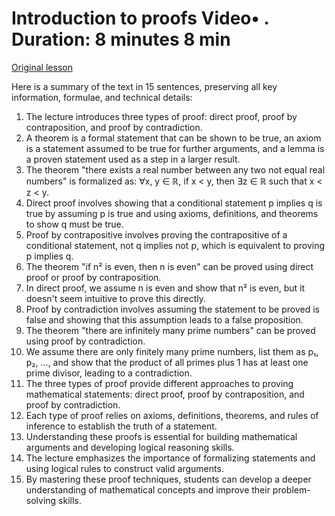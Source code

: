 # Introduction to proofs Video• . Duration: 8 minutes 8 min

[Original lesson](https://www.coursera.org/learn/uol-discrete-mathematics/lecture/eNrRe/introduction-to-proofs)

Here is a summary of the text in 15 sentences, preserving all key information, formulae, and technical details:

1. The lecture introduces three types of proof: direct proof, proof by contraposition, and proof by contradiction.
2. A theorem is a formal statement that can be shown to be true, an axiom is a statement assumed to be true for further arguments, and a lemma is a proven statement used as a step in a larger result.
3. The theorem "there exists a real number between any two not equal real numbers" is formalized as: ∀x, y ∈ ℝ, if x < y, then ∃z ∈ ℝ such that x < z < y.
4. Direct proof involves showing that a conditional statement p implies q is true by assuming p is true and using axioms, definitions, and theorems to show q must be true.
5. Proof by contrapositive involves proving the contrapositive of a conditional statement, not q implies not p, which is equivalent to proving p implies q.
6. The theorem "if n² is even, then n is even" can be proved using direct proof or proof by contraposition.
7. In direct proof, we assume n is even and show that n² is even, but it doesn't seem intuitive to prove this directly.
8. Proof by contradiction involves assuming the statement to be proved is false and showing that this assumption leads to a false proposition.
9. The theorem "there are infinitely many prime numbers" can be proved using proof by contradiction.
10. We assume there are only finitely many prime numbers, list them as p₁, p₂, ..., and show that the product of all primes plus 1 has at least one prime divisor, leading to a contradiction.
11. The three types of proof provide different approaches to proving mathematical statements: direct proof, proof by contraposition, and proof by contradiction.
12. Each type of proof relies on axioms, definitions, theorems, and rules of inference to establish the truth of a statement.
13. Understanding these proofs is essential for building mathematical arguments and developing logical reasoning skills.
14. The lecture emphasizes the importance of formalizing statements and using logical rules to construct valid arguments.
15. By mastering these proof techniques, students can develop a deeper understanding of mathematical concepts and improve their problem-solving skills.

